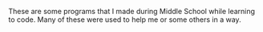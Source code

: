 These are some programs that I made during Middle School while learning to code. Many of these were used to help me or some others in a way.